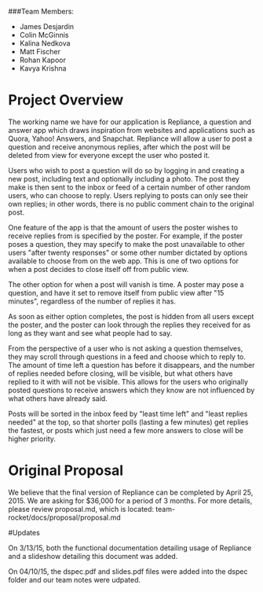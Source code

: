 ###Team Members:
  +  James Desjardin
  +  Colin McGinnis
  +  Kalina Nedkova
  +  Matt Fischer
  +  Rohan Kapoor
  +  Kavya Krishna


# Project Overview
The working name we have for our application is Repliance, a question and answer app which draws inspiration from websites and applications such as Quora, Yahoo! Answers, and Snapchat. Repliance will allow a user to post a question and receive anonymous replies, after which the post will be deleted from view for everyone except the user who posted it.

Users who wish to post a question will do so by logging in and creating a new post, including text and optionally including a photo. The post they make is then sent to the inbox or feed of a certain number of other random users, who can choose to reply. Users replying to posts can only see their own replies; in other words, there is no public comment chain to the original post.

One feature of the app is that the amount of users the poster wishes to receive replies from is specified by the poster. For example, if the poster poses a question, they may specify to make the post unavailable to other users "after twenty responses" or some other number dictated by options available to choose from on the web app. This is one of two options for when a post decides to close itself off from public view.

The other option for when a post will vanish is time. A poster may pose a question, and have it set to remove itself from public view after "15 minutes", regardless of the number of replies it has.

As soon as either option completes, the post is hidden from all users except the poster, and the poster can look through the replies they received for as long as they want and see what people had to say.

From the perspective of a user who is not asking a question themselves, they may scroll through questions in a feed and choose which to reply to. The amount of time left a question has before it disappears, and the number of replies needed before closing, will be visible, but what others have replied to it with will not be visible. This allows for the users who originally posted questions to receive answers which they know are not influenced by what others have already said.

Posts will be sorted in the inbox feed by "least time left" and "least replies needed" at the top, so that shorter polls (lasting a few minutes) get replies the fastest, or posts which just need a few more answers to close will be higher priority.


# Original Proposal

We believe that the final version of Repliance can be completed by April 25, 2015. We are asking for $36,000 for a period of 3 months. 
For more details, please review proposal.md, which is located: team-rocket/docs/proposal/proposal.md 

#Updates

On 3/13/15, both the functional documentation detailing usage of Repliance and a slideshow detailing this document was added.

On 04/10/15, the dspec.pdf and slides.pdf files were added into the dspec folder and our team notes were udpated.